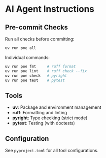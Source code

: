 # AI Agent Instructions

## Pre-commit Checks

Run all checks before committing:
```bash
uv run poe all
```

Individual commands:
```bash
uv run poe fmt     # ruff format
uv run poe lint    # ruff check --fix
uv run poe check   # pyright
uv run poe test    # pytest
```

## Tools

- **uv**: Package and environment management
- **ruff**: Formatting and linting
- **pyright**: Type checking (strict mode)
- **pytest**: Testing (with doctests)

## Configuration

See `pyproject.toml` for all tool configurations.
